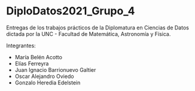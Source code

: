 # DiploDatos2021_Grupo_4

Entregas de los trabajos prácticos de la Diplomatura en Ciencias de Datos dictada por la UNC - Facultad de Matemática, Astronomía y Física.

Integrantes:

*   María Belén Acotto
*   Elías Ferreyra
*   Juan Ignacio Barrionuevo Galtier
*   Oscar Alejandro Oviedo
*   Gonzalo Heredia Edelstein
